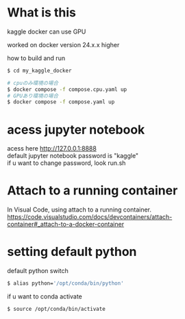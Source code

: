 # What is this
kaggle docker can use GPU  

worked on docker version 24.x.x higher

how to build and run
```bash
$ cd my_kaggle_docker

# cpuのみ環境の場合
$ docker compose -f compose.cpu.yaml up 
# GPUあり環境の場合
$ docker compose -f compose.yaml up 
```

# acess jupyter notebook
acess here http://127.0.0.1:8888  
default jupyter notebook password is "kaggle"  
if u want to change password, look run.sh  

# Attach to a running container
In Visual Code, using attach to a running container.
https://code.visualstudio.com/docs/devcontainers/attach-container#_attach-to-a-docker-container

# setting default python
default python switch
```bash
$ alias python='/opt/conda/bin/python'
```

if u want to conda activate
```bash
$ source /opt/conda/bin/activate
```
